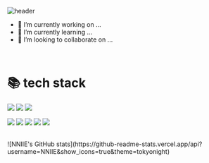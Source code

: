 ![header](https://capsule-render.vercel.app/api?type=waving&color=auto&height=200&section=header&text=NNIIE%20GitHub&fontSize=90)

- 🔭 I’m currently working on ...
- 🌱 I’m currently learning ...
- 👯 I’m looking to collaborate on ...
<br>


<div aligh="center"><h1>📚 tech stack</h1></div>

<img src="https://img.shields.io/badge/java-007396?style=for-the-badge&logo=java&logoColor=white"> <img src="https://img.shields.io/badge/javascript-F7DF1E?style=for-the-badge&logo=javascript&logoColor=black"> <img src="https://img.shields.io/badge/python-3776AB?style=for-the-badge&logo=python&logoColor=white"> 
  
<img src="https://img.shields.io/badge/spring-6DB33F?style=for-the-badge&logo=spring&logoColor=white"> <img src="https://img.shields.io/badge/flask-000000?style=for-the-badge&logo=flask&logoColor=white"> <img src="https://img.shields.io/badge/mysql-4479A1?style=for-the-badge&logo=mysql&logoColor=white"> <img src="https://img.shields.io/badge/amazonaws-232F3E?style=for-the-badge&logo=amazonaws&logoColor=white"> <img src="https://img.shields.io/badge/github-181717?style=for-the-badge&logo=github&logoColor=white">

<br>

<div>
![NNIIE's GitHub stats](https://github-readme-stats.vercel.app/api?username=NNIIE&show_icons=true&theme=tokyonight)
</div>
